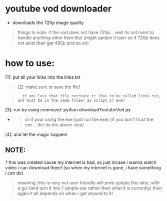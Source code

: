 # youtube vod downloader
* downloads the 720p image quality
> things to note: if the vod does not have 720p... well its not ment to handle anything other then that 
> (might update it later so if 720p does not exist then get 480p and so on)

# how to use:
[1]: put all your links into the links.txt
> [2]: make sure to save the file!

>		if you lost that file recreate it (has to be called links.txt, and must be in the same folder as script or exe)

[3]: run by using command: python downloadYoutubeVod.py 
* > or if your using the exe (just run the exe) (if you don't trust the exe... the do the above step)

[4]: and let the magic happen!


## NOTE:
? this was created cause my internet is bad, so just incase i wanna watch video i can download them! (so when my internet is gone, i have something i can do)
> meaning: this is very not user friendly will prob update this later, with a gui (and turn it into 1 simple exe rather then what it is currently)
>          then again it all depends on when i get around to it!
